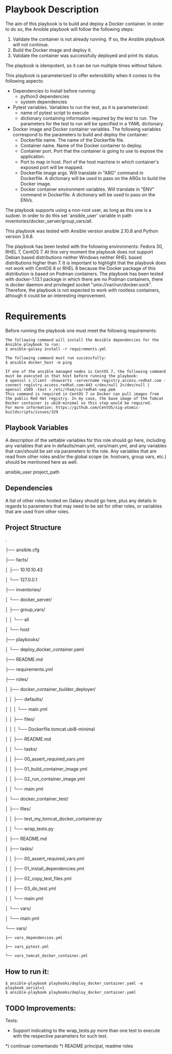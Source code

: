 Playbook Description
=========
The aim of this playbook is to build and deploy a Docker container. In order to do so, the Ansible playbook will follow the following steps:
1. Validate the container is not already running. If so, the Ansible playbook will not continue.
2. Build the Docker image and deploy it.
3. Validate the container was successfully deployed and print its status. 

The playbook is idempotent, so it can be run multiple times without failure.

This playbook is parameterized to offer extensibility when it comes to the following aspects:
- Dependencies to install before running:
	- python3 dependencies
	- system dependencies
- Pytest variables. Variables to run the test, as it is parameterized:
	- name of pytest script to execute
	- dictionary containing information required by the test to run. The parameters for the test to run will be specified in a YAML dictionary. 
- Docker image and Docker container variables. The following variables correspond to the parameters to build and deploy the container:
	- Dockerfile name. The name of the Dockerfile file.
	- Container name. Name of the Docker container to deploy.
	- Container port. Port that the container is going to use to expose the application.
	- Port to map in host. Port of the host machine in which container's exposed port will be mapped.
	- Dockerfile image args. Will translate in "ARG" command in Dockerfile. A dictionary will be used to pass on the ARGs to build the Docker image.
	- Docker container environment variables. Will translate in "ENV" command in Dockerfile. A dictionary will be used to pass on the ENVs.


The playbook supports using a non-root user, as long as this one is a sudoer. In order to do this set 'ansible_user' variable in path inventories/docker_server/group_vars/all.

This playbook was tested with Ansible version ansible 2.10.8 and Python version 3.6.8.

The playbook has been tested with the following environments: Fedora 30, RHEL 7, CentOS 7. At this very moment the playbook does not support Debian based distributions neither Windows neither RHEL based distributions higher than 7. 
It is important to highlight that the playbook does not work with CentOS 8 or RHEL 8 because the Docker package of this distribution is based on Podman containers. The playbook has been tested with docker-1.13.1 package in which there are no Podman containers, there is docker daemon and privileged socket "unix://var/run/docker.sock". Therefore, the playbook is not expected to work with rootless containers, athough it could be an interesting improvement.   


Requirements
=========
Before running the playbook one must meet the following requirements:

	The following command will install the Ansible dependencies for the Ansible playbook to run:
	$ ansible-galaxy install -r requirements.yml

	The following command must run successfully:
	$ ansible docker_host -m ping 

	If one of the ansible managed nodes is CentOS 7, the following command must be executed in that host before running the playbook:
	$ openssl s_client -showcerts -servername registry.access.redhat.com -connect registry.access.redhat.com:443 </dev/null 2>/dev/null | openssl x509 -text > /etc/rhsm/ca/redhat-uep.pem
	This command is required in CentOS 7 so Docker can pull images from the public Red Hat registry. In my case, the base image of the Tomcat Docker container is ubi8-minimal so this step would be required.
	For more information: https://github.com/CentOS/sig-atomic-buildscripts/issues/329


Playbook Variables
--------------

A description of the settable variables for this role should go here, including any variables that are in defaults/main.yml, vars/main.yml, and any variables that can/should be set via parameters to the role. Any variables that are read from other roles and/or the global scope (ie. hostvars, group vars, etc.) should be mentioned here as well.

ansible_user
project_path

Dependencies
------------

A list of other roles hosted on Galaxy should go here, plus any details in regards to parameters that may need to be set for other roles, or variables that are used from other roles.

Project Structure
----------------
.

├── ansible.cfg

├── facts/

│   ├── 10.10.10.43

│   └── 127.0.0.1

├── inventories/

│   └── docker_server/

│       ├── group_vars/

│       │   └── all

│       └── host

├── playbooks/

│   └── deploy_docker_container.yaml

├── README.md

├── requirements.yml

├── roles/

│   ├── docker_container_builder_deployer/

│   │   ├── defaults/

│   │   │   └── main.yml

│   │   ├── files/

│   │   │   └── Dockerfile.tomcat.ubi8-minimal

│   │   ├── README.md

│   │   └── tasks/

│   │       ├── 00_assert_required_vars.yml

│   │       ├── 01_build_container_image.yml

│   │       ├── 02_run_container_image.yml

│   │       └── main.yml

│   └── docker_container_test/

│       ├── files/

│       │   ├── test_my_tomcat_docker_container.py

│       │   └── wrap_tests.py

│       ├── README.md

│       ├── tasks/

│       │   ├── 00_assert_required_vars.yml

│       │   ├── 01_install_dependencies.yml

│       │   ├── 02_copy_test_files.yml

│       │   ├── 03_do_test.yml

│       │   └── main.yml

│       └── vars/

│           └── main.yml

└── vars/

    ├── vars_dependencies.yml

    ├── vars_pytest.yml

    └── vars_tomcat_docker_container.yml



How to run it:
----------------

	$ ansible-playbook playbooks/deploy_docker_container.yaml -e playbook_serial=1
	$ ansible-playbook playbooks/deploy_docker_container.yaml

TODO Improvements:
----------------
Tests:
- Support indicating to the wrap_tests.py more than one test to execute with the respective parameters for such test.

*) continuar comentando 
*) README principal, readme roles
